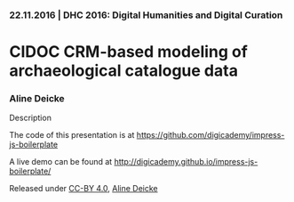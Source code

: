 ### 22.11.2016 | DHC 2016: Digital Humanities and Digital Curation

# CIDOC CRM-based modeling of archaeological catalogue data

### Aline Deicke

Description

The code of this presentation is at https://github.com/digicademy/impress-js-boilerplate

A live demo can be found at http://digicademy.github.io/impress-js-boilerplate/ 

Released under [CC-BY 4.0](https://creativecommons.org/licenses/by/4.0/), [Aline Deicke](http://www.adwmainz.de/mitarbeiter/profil/aline-deicke.html)
